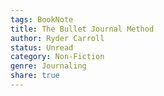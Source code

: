 ```yaml
---
tags: BookNote
title: The Bullet Journal Method
author: Ryder Carroll
status: Unread
category: Non-Fiction
genre: Journaling
share: true
---
```



